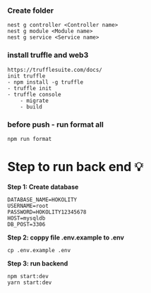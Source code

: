 ### Create folder

```
nest g controller <Controller name>
nest g module <Module name>
nest g service <Service name>
```

### install truffle and web3

```
https://trufflesuite.com/docs/
init truffle
- npm install -g truffle
- truffle init
- truffle console
    - migrate
    - build
```

### before push - run format all

```
npm run format
```

# Step to run back end 💡

**Step 1: Create database**

```
DATABASE_NAME=HOKOLITY
USERNAME=root
PASSWORD=HOKOLITY12345678
HOST=mysqldb
DB_POST=3306
```

**Step 2: coppy file .env.example to .env**

```
cp .env.example .env
```

**Step 3: run backend**

```
npm start:dev
yarn start:dev
```
